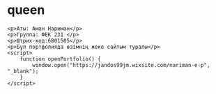 # queen
<!DOCTYPE html>
<html>
<head>
    <title>Менің портфолием</title>
</head>
<body>

    <p>Аты: Аман Нариман</p>
    <p>Группа: ФЕК 231 </p>
    <p>Штрих-код:6B01505</p>
    <p>Бұл портфолияда өзімнің жеке сайтым туралы</p> 
    <script>
        function openPortfolio() {
            window.open("https://jandos99jm.wixsite.com/nariman-e-p", "_blank");
        }
    </script>

</body>
</html>
